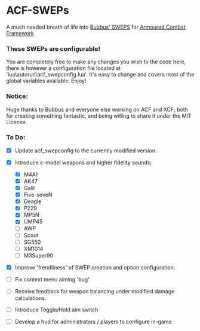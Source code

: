 # ACF-SWEPs
A much needed breath of life into [Bubbus' SWEPS](https://github.com/Bubbus/ACF-SWEPs) for [Armoured Combat Framework](https://github.com/nrlulz/ACF)


### These SWEPs are configurable!
You are completely free to make any changes you wish to the code here, there is however a configuration file located at 'lua\autorun\acf_swepconfig.lua'. It's easy to change and covers most of the global variables available. Enjoy!


### Notice:
Huge thanks to Bubbus and everyone else working on ACF and XCF; both for creating something fantastic, and being willing to share it under the MIT License.


### To Do:
- [x] Update acf_swepconfig to the currently modified version.
- [X] Introduce c-model weapons and higher fidelity sounds;
  - [x] M4A1
  - [x] AK47
  - [x] Galil
  - [x] Five-seveN
  - [x] Deagle
  - [x] P229
  - [x] MP5N
  - [x] UMP45
  - [ ] AWP
  - [ ] Scout
  - [ ] SG550
  - [ ] XM1014
  - [ ] M3Super90
- [x] Improve 'frendliness' of SWEP creation and option configuration.
- [ ] Fix context menu aiming 'bug'.
- [ ] Receive feedback for weapon balancing under modified damage calculations.
- [ ] Introduce Toggle/Hold aim switch
- [ ] Develop a hud for administrators / players to configure in-game
		
  
